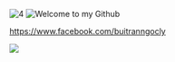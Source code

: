 ![4](https://user-images.githubusercontent.com/88178841/127632310-822787a1-a036-4b3b-85c9-9ca9024caafd.png)
![Welcome to my Github](https://user-images.githubusercontent.com/88178841/127621233-55c539e3-912c-41db-8286-dfbe4ef7121b.png)

https://www.facebook.com/buitranngocly

<a href="https://www.facebook.com/buitranngocly" target="_blank"><img src="file:///C:/Users/buitr/Downloads/4-removebg-preview.png" /></a>
